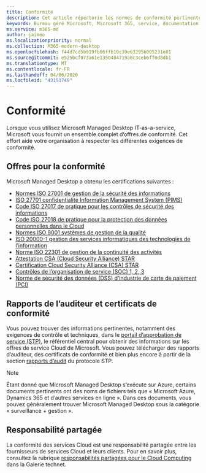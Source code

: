 ```yaml
---
title: Conformité
description: Cet article répertorie les normes de conformité pertinentes pour le bureau géré Microsoft.
keywords: Bureau géré Microsoft, Microsoft 365, service, documentation
ms.service: m365-md
author: jaimeo
ms.localizationpriority: normal
ms.collection: M365-modern-desktop
ms.openlocfilehash: f44d7cd5b919fb06ffb10c39e632956005231e01
ms.sourcegitcommit: e525bcf073a61e1350484719a0c3ceb6ff0d8db1
ms.translationtype: MT
ms.contentlocale: fr-FR
ms.lasthandoff: 04/06/2020
ms.locfileid: "43153749"
---
```

# <a name="compliance"></a>Conformité

Lorsque vous utilisez Microsoft Managed Desktop IT-as-a-service, Microsoft vous fournit un ensemble complet d’offres de conformité. Cet effort aide votre organisation à respecter les différentes exigences de conformité.

## <a name="compliance-offerings"></a>Offres pour la conformité

Microsoft Managed Desktop a obtenu les certifications suivantes :

- [Normes ISO 27001 de gestion de la sécurité des informations](../../compliance/offering-ISO-27001.md)
- [ISO 27701 confidentialité Information Management System (PIMS)](../../compliance/offering-iso-27701.md)
- [Code ISO 27017 de pratique pour les contrôles de sécurité des informations](../../compliance/offering-ISO-27017.md)
- [Code ISO 27018 de pratique pour la protection des données personnelles dans le Cloud](../../compliance/offering-ISO-27018.md)
- [Normes ISO 9001 systèmes de gestion de la qualité](../../compliance/offering-ISO-9001.md)
- [ISO 20000-1 gestion des services informatiques des technologies de l’information](../../compliance/offering-ISO-20000-1-2011.md)
- [Norme ISO 22301 de gestion de la continuité des activités](../../compliance/offering-ISO-22301.md)
- [Attestation CSA (Cloud Security Alliance) STAR](../../compliance/offering-CSA-STAR-Attestation.md)
- [Certification Cloud Security Alliance (CSA) STAR](../../compliance/offering-CSA-Star-Certification.md)
- [Contrôles de l’organisation de service (SOC) 1, 2, 3](../../compliance/offering-SOC.md)
- [Norme de sécurité des données (DSS) d’industrie de carte de paiement (PCI)](../../compliance/offering-PCI-DSS.md)

## <a name="auditor-reports-and-compliance-certificates"></a>Rapports de l’auditeur et certificats de conformité

Vous pouvez trouver des informations pertinentes, notamment des exigences de contrôle et techniques, dans le [portail d’approbation de service (STP)](https://servicetrust.microsoft.com/), le référentiel central pour obtenir des informations sur les offres de service Cloud de Microsoft. Vous pouvez télécharger des rapports d’auditeur, des certificats de conformité et bien plus encore à partir de la section [rapports d’audit](https://servicetrust.microsoft.com/ViewPage/MSComplianceGuide) du protocole STP.

> [!NOTE]
> Étant donné que Microsoft Managed Desktop s’exécute sur Azure, certains documents pertinents ont des noms de fichiers tels que « Microsoft Azure, Dynamics 365 et d’autres services en ligne ». Dans ces documents, vous pouvez généralement trouver Microsoft Managed Desktop sous la catégorie « surveillance + gestion ».

## <a name="shared-responsibility"></a>Responsabilité partagée

La conformité des services Cloud est une responsabilité partagée entre les fournisseurs de services Cloud et leurs clients. Pour en savoir plus, consultez la rubrique [responsabilités partagées pour le Cloud Computing](https://gallery.technet.microsoft.com/Shared-Responsibilities-81d0ff91) dans la Galerie technet.
